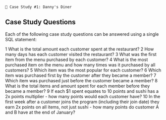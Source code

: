                                                                                        🍜 Case Study #1: Danny's Diner
                                                                                      
## Case Study Questions
Each of the following case study questions can be answered using a single SQL statement:

1 What is the total amount each customer spent at the restaurant?
2 How many days has each customer visited the restaurant?
3 What was the first item from the menu purchased by each customer?
4 What is the most purchased item on the menu and how many times was it purchased by all customers?
5 Which item was the most popular for each customer?
6 Which item was purchased first by the customer after they became a member?
7 Which item was purchased just before the customer became a member?
8 What is the total items and amount spent for each member before they became a member?
9 If each $1 spent equates to 10 points and sushi has a 2x points multiplier - how many points would each customer have?
10 In the first week after a customer joins the program (including their join date) they earn 2x points on all items, not just sushi - how many points do customer A and B have at the end of January?
